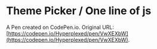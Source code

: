 # Theme Picker / One line of js

A Pen created on CodePen.io. Original URL: [https://codepen.io/Hyperplexed/pen/VwXEXbW](https://codepen.io/Hyperplexed/pen/VwXEXbW).

